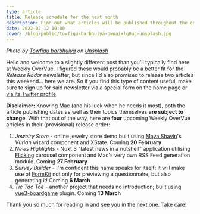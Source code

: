 ```yaml
---
type: article
title: Release schedule for the next month
description: Find out what articles will be published throughout the course of next month
date: 2022-02-12 19:00
cover: /blog/public/towfiqu-barbhuiya-bwoaixlg0uc-unsplash.jpg
---
```

*Photo by [Towfiqu barbhuiya](https://unsplash.com/@towfiqu999999?utm_source=unsplash&utm_medium=referral&utm_content=creditCopyText) on [Unsplash](https://unsplash.com/s/photos/calendar?utm_source=unsplash&utm_medium=referral&utm_content=creditCopyText)*

Hello and welcome to a slightly different post than you'll typically find here at Weekly OverVue. I figured these would probably be a better fit for the *Release Radar* newsletter, but since I'd also promised to release two articles this weekend... here we are. So if you find this type of content useful, make sure to sign up for said newsletter via a special form on the home page or [via its Twitter profile](https://twitter.com/WeeklyOverVue).

**Disclaimer:** Knowing Mac (and his luck when he needs it most), both the article publishing dates as well as their topics themselves **are subject to change**. With that out of the way, here are **four** upcoming Weekly OverVue articles in their (provisional) release order:

1. *Jewelry Store -* online jewelry store demo built using [Maya Shavin](https://mayashavin.com/)'s *Vurian* wizard component and XState. Coming **20 February**
2. *News Highlights* - Nuxt 3 "latest news in a nutshell" application utilising [Flicking](https://naver.github.io/egjs-flicking/) carousel component and Mac's very own RSS Feed generation module. Coming **27 February**
3. *Survey Builder* - I'm confident this name speaks for itself; it will make use of [FormKit](https://formkit.com/) not only for previewing a questionnaire, but also generating it! Coming **6 March**
4. *Tic Tac Toe* - another project that needs no introduction; built using [vue3-boardgame](https://github.com/SaFrMo/vue3-boardgame/) plugin. Coming **13 March**

Thank you so much for reading in and see you in the next one. Take care!